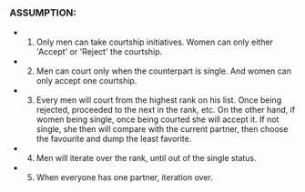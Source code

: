 ### ASSUMPTION:
- 1. Only men can take courtship initiatives. Women can only either 'Accept' or 'Reject' the courtship.
- 2. Men can court only when the counterpart is single. And women can only accept one courtship.
- 3. Every men will court from the highest rank on his list. Once being rejected, proceeded to the next in the rank, etc.
On the other hand, if women being single, once being courted she will accept it. If not single, she then will compare with the current partner, then choose the favourite and dump the least favorite.
- 4. Men will iterate over the rank, until out of the single status.
- 5. When everyone has one partner, iteration over.
